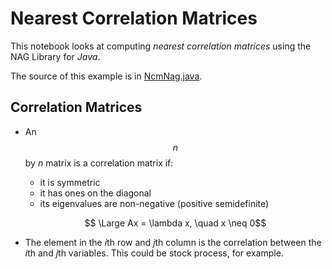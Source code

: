 # Nearest Correlation Matrices

This notebook looks at computing *nearest correlation matrices* using the NAG Library for *Java*.

The source of this example is in [NcmNag.java](./NcmNag.java).

## Correlation Matrices

* An $$n$$ by $n$ matrix is a correlation matrix if:
  * it is symmetric
  * it has ones on the diagonal 
  * its eigenvalues are non-negative (positive semidefinite)           
  
  
  $$ \Large Ax = \lambda x, \quad x \neq 0$$


* The element in the $i$th row and $j$th column is the correlation between the $i$th and $j$th variables. This could be stock process, for example.
